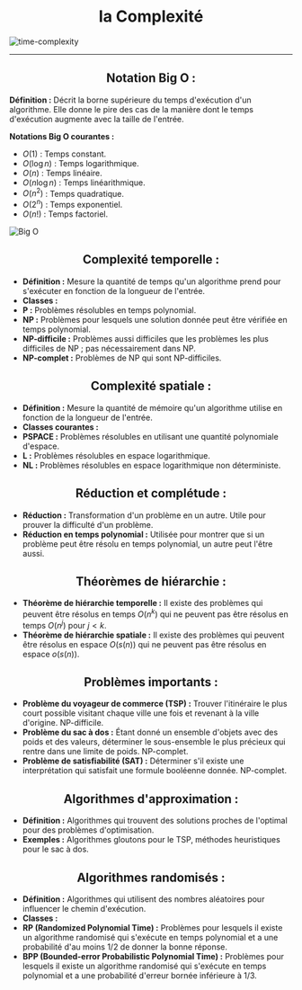 <h1 align="center">la Complexité</h1>

![time-complexity](https://github.com/mohamedtalhaouii/Complexity/assets/144726758/e63a513f-6f06-4a30-af8e-8a17d7087e4a)

<hr>

<h2 align="center"> Notation Big O : </h2>

**Définition :** Décrit la borne supérieure du temps d'exécution d'un algorithme. Elle donne le pire des cas de la manière dont le temps d'exécution augmente avec la taille de l'entrée.

   **Notations Big O courantes :**
- $`O(1)`$ : Temps constant.
-  $`O(\log n)`$ : Temps logarithmique.
-  $`O(n)`$ : Temps linéaire.
-  $`O(n \log n)`$ : Temps linéarithmique.
-  $`O(n^2)`$ : Temps quadratique.
-  $`O(2^n)`$ : Temps exponentiel.
-  $`O(n!)`$ : Temps factoriel.

![Big O](https://github.com/mohamedtalhaouii/Complexity/assets/144726758/0e1d6c72-1324-42a6-8e00-6db4d8e47d03)


<h2 align="center"> Complexité temporelle : </h2>

   - **Définition :** Mesure la quantité de temps qu'un algorithme prend pour s'exécuter en fonction de la longueur de l'entrée.
   - **Classes :**
-  **P :** Problèmes résolubles en temps polynomial.
-  **NP :** Problèmes pour lesquels une solution donnée peut être vérifiée en temps polynomial.
-  **NP-difficile :** Problèmes aussi difficiles que les problèmes les plus difficiles de NP ; pas nécessairement dans NP.
-  **NP-complet :** Problèmes de NP qui sont NP-difficiles.

<h2 align="center"> Complexité spatiale : </h2>

   - **Définition :** Mesure la quantité de mémoire qu'un algorithme utilise en fonction de la longueur de l'entrée.
   - **Classes courantes :**
-  **PSPACE :** Problèmes résolubles en utilisant une quantité polynomiale d'espace.
-  **L :** Problèmes résolubles en espace logarithmique.
-  **NL :** Problèmes résolubles en espace logarithmique non déterministe.

<h2 align="center"> Réduction et complétude : </h2>

   - **Réduction :** Transformation d'un problème en un autre. Utile pour prouver la difficulté d'un problème.
   - **Réduction en temps polynomial :** Utilisée pour montrer que si un problème peut être résolu en temps polynomial, un autre peut l'être aussi.

<h2 align="center"> Théorèmes de hiérarchie : </h2>

   - **Théorème de hiérarchie temporelle :** Il existe des problèmes qui peuvent être résolus en temps $`O(n^k)`$ qui ne peuvent pas être résolus en temps $`O(n^j)`$ pour $`j < k`$.
   - **Théorème de hiérarchie spatiale :** Il existe des problèmes qui peuvent être résolus en espace $`O(s(n))`$ qui ne peuvent pas être résolus en espace $`o(s(n))`$.

<h2 align="center"> Problèmes importants :</h2>

   - **Problème du voyageur de commerce (TSP) :** Trouver l'itinéraire le plus court possible visitant chaque ville une fois et revenant à la ville d'origine. NP-difficile.
   - **Problème du sac à dos :** Étant donné un ensemble d'objets avec des poids et des valeurs, déterminer le sous-ensemble le plus précieux qui rentre dans une limite de poids. NP-complet.
   - **Problème de satisfiabilité (SAT) :** Déterminer s'il existe une interprétation qui satisfait une formule booléenne donnée. NP-complet.

<h2 align="center"> Algorithmes d'approximation : </h2>

   - **Définition :** Algorithmes qui trouvent des solutions proches de l'optimal pour des problèmes d'optimisation.
   - **Exemples :** Algorithmes gloutons pour le TSP, méthodes heuristiques pour le sac à dos.

<h2 align="center"> Algorithmes randomisés : </h2>

   - **Définition :** Algorithmes qui utilisent des nombres aléatoires pour influencer le chemin d'exécution.
   - **Classes :**
-  **RP (Randomized Polynomial Time) :** Problèmes pour lesquels il existe un algorithme randomisé qui s'exécute en temps polynomial et a une probabilité d'au moins 1/2 de donner la bonne réponse.
-  **BPP (Bounded-error Probabilistic Polynomial Time) :** Problèmes pour lesquels il existe un algorithme randomisé qui s'exécute en temps polynomial et a une probabilité d'erreur bornée inférieure à 1/3.
